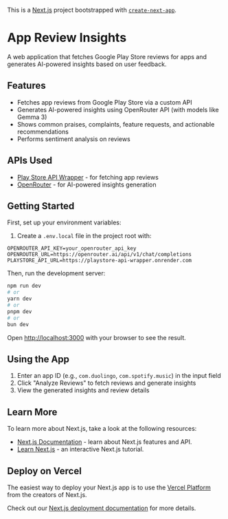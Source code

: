 This is a [Next.js](https://nextjs.org) project bootstrapped with [`create-next-app`](https://nextjs.org/docs/app/api-reference/cli/create-next-app).

# App Review Insights

A web application that fetches Google Play Store reviews for apps and generates AI-powered insights based on user feedback.

## Features

- Fetches app reviews from Google Play Store via a custom API
- Generates AI-powered insights using OpenRouter API (with models like Gemma 3)
- Shows common praises, complaints, feature requests, and actionable recommendations
- Performs sentiment analysis on reviews

## APIs Used

- [Play Store API Wrapper](https://playstore-api-wrapper.onrender.com/) - for fetching app reviews
- [OpenRouter](https://openrouter.ai/) - for AI-powered insights generation

## Getting Started

First, set up your environment variables:

1. Create a `.env.local` file in the project root with:
```
OPENROUTER_API_KEY=your_openrouter_api_key
OPENROUTER_URL=https://openrouter.ai/api/v1/chat/completions
PLAYSTORE_API_URL=https://playstore-api-wrapper.onrender.com
```

Then, run the development server:

```bash
npm run dev
# or
yarn dev
# or
pnpm dev
# or
bun dev
```

Open [http://localhost:3000](http://localhost:3000) with your browser to see the result.

## Using the App

1. Enter an app ID (e.g., `com.duolingo`, `com.spotify.music`) in the input field
2. Click "Analyze Reviews" to fetch reviews and generate insights
3. View the generated insights and review details

## Learn More

To learn more about Next.js, take a look at the following resources:

- [Next.js Documentation](https://nextjs.org/docs) - learn about Next.js features and API.
- [Learn Next.js](https://nextjs.org/learn) - an interactive Next.js tutorial.

## Deploy on Vercel

The easiest way to deploy your Next.js app is to use the [Vercel Platform](https://vercel.com/new?utm_medium=default-template&filter=next.js&utm_source=create-next-app&utm_campaign=create-next-app-readme) from the creators of Next.js.

Check out our [Next.js deployment documentation](https://nextjs.org/docs/app/building-your-application/deploying) for more details.
